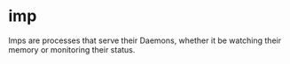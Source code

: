 imp
===

Imps are processes that serve their Daemons, whether it be watching their memory or monitoring their status.
